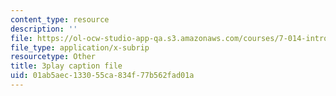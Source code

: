```yaml
---
content_type: resource
description: ''
file: https://ol-ocw-studio-app-qa.s3.amazonaws.com/courses/7-014-introductory-biology-spring-2005/01ab5aec133055ca834f77b562fad01a_uQRTFmC5_GA.vtt
file_type: application/x-subrip
resourcetype: Other
title: 3play caption file
uid: 01ab5aec-1330-55ca-834f-77b562fad01a
---
```

